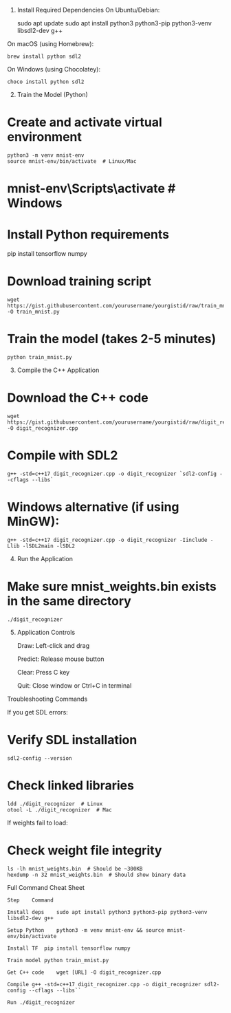1. Install Required Dependencies
On Ubuntu/Debian:

    sudo apt update
    sudo apt install python3 python3-pip python3-venv libsdl2-dev g++

On macOS (using Homebrew):

    brew install python sdl2

On Windows (using Chocolatey):

    choco install python sdl2

2. Train the Model (Python)


# Create and activate virtual environment
   
    python3 -m venv mnist-env
    source mnist-env/bin/activate  # Linux/Mac
    
# mnist-env\Scripts\activate  # Windows

# Install Python requirements
   
   pip install tensorflow numpy

# Download training script
    
    wget https://gist.githubusercontent.com/yourusername/yourgistid/raw/train_mnist.py -O train_mnist.py

# Train the model (takes 2-5 minutes)
    
    python train_mnist.py

3. Compile the C++ Application

# Download the C++ code

    wget https://gist.githubusercontent.com/yourusername/yourgistid/raw/digit_recognizer.cpp -O digit_recognizer.cpp

# Compile with SDL2

    g++ -std=c++17 digit_recognizer.cpp -o digit_recognizer `sdl2-config --cflags --libs`
    
# Windows alternative (if using MinGW):

    g++ -std=c++17 digit_recognizer.cpp -o digit_recognizer -Iinclude -Llib -lSDL2main -lSDL2

4. Run the Application

# Make sure mnist_weights.bin exists in the same directory
    
    ./digit_recognizer

5. Application Controls

    Draw: Left-click and drag

    Predict: Release mouse button

    Clear: Press C key

    Quit: Close window or Ctrl+C in terminal

Troubleshooting Commands

If you get SDL errors:


# Verify SDL installation
    
    sdl2-config --version

# Check linked libraries
    
    ldd ./digit_recognizer  # Linux
    otool -L ./digit_recognizer  # Mac

If weights fail to load:

# Check weight file integrity
    ls -lh mnist_weights.bin  # Should be ~300KB
    hexdump -n 32 mnist_weights.bin  # Should show binary data

Full Command Cheat Sheet

    Step	Command
    
    Install deps	sudo apt install python3 python3-pip python3-venv libsdl2-dev g++
    
    Setup Python	python3 -m venv mnist-env && source mnist-env/bin/activate
    
    Install TF	pip install tensorflow numpy
    
    Train model	python train_mnist.py
    
    Get C++ code	wget [URL] -O digit_recognizer.cpp
    
    Compile	g++ -std=c++17 digit_recognizer.cpp -o digit_recognizer sdl2-config --cflags --libs``
    
    Run	./digit_recognizer
